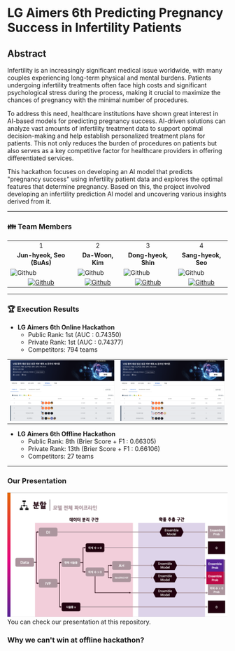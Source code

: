 # LG Aimers 6th Predicting Pregnancy Success in Infertility Patients

## Abstract
Infertility is an increasingly significant medical issue worldwide, with many couples experiencing long-term physical and mental burdens. Patients undergoing infertility treatments often face high costs and significant psychological stress during the process, making it crucial to maximize the chances of pregnancy with the minimal number of procedures.

To address this need, healthcare institutions have shown great interest in AI-based models for predicting pregnancy success. AI-driven solutions can analyze vast amounts of infertility treatment data to support optimal decision-making and help establish personalized treatment plans for patients. This not only reduces the burden of procedures on patients but also serves as a key competitive factor for healthcare providers in offering differentiated services.

This hackathon focuses on developing an AI model that predicts "pregnancy success" using infertility patient data and explores the optimal features that determine pregnancy. Based on this, the project involved developing an infertility prediction AI model and uncovering various insights derived from it.

---

<h3> 👪 Team Members </h3>
<table>
  <tr>
    <td> <div align=center>  1 </div> </td>
    <td> <div align=center>  2 </div> </td>
    <td> <div align=center>  3 </div> </td>
    <td> <div align=center>  4 </div> </td>
  </tr>
  <tr>
    <td> <div align=center> <b>Jun-hyeok, Seo (BuAs)</b> </div> </td>
    <td> <div align=center> <b>Da-Woon, Kim</b> </div> </td>
    <td> <div align=center> <b>Dong-hyeok, Shin</b>  </div>  </td>
    <td> <div align=center> <b>Sang-hyeok, Seo</b> </div> </td>
  </tr>
  <tr>
    <td> <img alt="Github" src ="https://github.com/user-attachments/assets/2fad07e0-8441-46fd-8f4b-60870260e3f9" width="200" height="300"/> </td>
    <td> <img alt="Github" src ="https://github.com/user-attachments/assets/fa51738c-7890-45c2-b8d3-05715d756093" width="200" height="300"/> </td>
    <td>  <img  alt="Github"  src ="https://github.com/UpstageAILab/upstage-ml-regression-01/assets/76687996/c4cb11ba-e02f-4776-97c8-9585ae4b9f1d"      width="200"  height="300"/>  </td>
    <td> <img alt="Github" src ="https://github.com/user-attachments/assets/dcc28d77-814b-44bf-b0a7-daaede6211f6" width="200" height="300"/> </td>
  </tr>
  <tr>
    <td> <div align=center> <a href="https://github.com/SeoBuAs"> <img alt="Github" src ="https://img.shields.io/badge/Github-181717.svg?&style=plastic&logo=Github&logoColor=white"/> </div> </td>
    <td> <div align=center> <a href="https://github.com/Daw-ny"> <img alt="Github" src ="https://img.shields.io/badge/Github-181717.svg?&style=plastic&logo=Github&logoColor=white"/> </div> </td>
    <td>  <div  align=center>  <a  href="https://github.com/HyeokHam">  <img  alt="Github"  src ="https://img.shields.io/badge/Github-181717.svg?&style=plastic&logo=Github&logoColor=white"/>  </div>  </td>
    <td> <div align=center> <a href="https://github.com/devhyuk96"> <img alt="Github" src ="https://img.shields.io/badge/Github-181717.svg?&style=plastic&logo=Github&logoColor=white"/> </div> </td>

  </tr>
</table>

---

### 🏆 Execution Results
- **LG Aimers 6th Online Hackathon** 
  - Public Rank: 1st (AUC : 0.74350)
  - Private Rank: 1st (AUC : 0.74377)
  - Competitors: 794 teams

<table>
  <tr>
    <td><img src="./images/Online_PublicScore.png" alt="Image 1" width="450px" /></td>
    <td><img src="./images/Online_PrivateScore.png" alt="Image 2" width="450px" /></td>
  </tr>
</table>

- **LG Aimers 6th Offline Hackathon**  
  - Public Rank: 8th (Brier Score + F1 : 0.66305)
  - Private Rank: 13th (Brier Score + F1 : 0.66106)
  - Competitors: 27 teams

---
### Our Presentation
  <tr>
    <td><img src="./images/Pipeline.png" alt="Image 1" width="1000px" /></td>
  </tr>
You can check our presentation at this repository.

### Why we can't win at offline hackathon?
